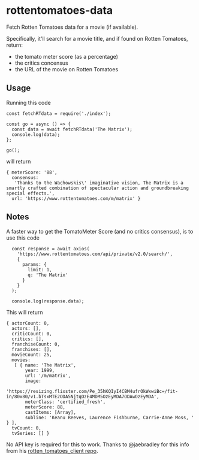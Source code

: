 # rottentomatoes-data

Fetch Rotten Tomatoes data for a movie (if available).

Specifically, it'll search for a movie title, and if found on Rotten Tomatoes, return:

- the tomato meter score (as a percentage)
- the critics concensus
- the URL of the movie on Rotten Tomatoes

## Usage

Running this code

```
const fetchRTdata = require('./index');

const go = async () => {
  const data = await fetchRTdata('The Matrix');
  console.log(data);
};

go();
```

will return

```
{ meterScore: '88',
  consensus:
   'Thanks to the Wachowskis\' imaginative vision, The Matrix is a smartly crafted combination of spectacular action and groundbreaking special effects.',
  url: 'https://www.rottentomatoes.com/m/matrix' }
```

## Notes

A faster way to get the TomatoMeter Score (and no critics consensus), is to use this code

```
  const response = await axios(
    'https://www.rottentomatoes.com/api/private/v2.0/search/',
    {
      params: {
        limit: 1,
        q: 'The Matrix'
      }
    }
  );

  console.log(response.data);
```

This will return

```
{ actorCount: 0,
  actors: [],
  criticCount: 0,
  critics: [],
  franchiseCount: 0,
  franchises: [],
  movieCount: 25,
  movies:
   [ { name: 'The Matrix',
       year: 1999,
       url: '/m/matrix',
       image:
        'https://resizing.flixster.com/Pe_35hKQIyI4CBM4ufrOkWxwiBc=/fit-in/80x80/v1.bTsxMTE2ODA5NjtqOzE4MDM5OzEyMDA7ODAwOzEyMDA',
       meterClass: 'certified_fresh',
       meterScore: 88,
       castItems: [Array],
       subline: 'Keanu Reeves, Laurence Fishburne, Carrie-Anne Moss, ' } ],
  tvCount: 0,
  tvSeries: [] }
```

No API key is required for this to work. Thanks to @jaebradley for this info from his [rotten_tomatoes_client repo](https://github.com/jaebradley/rotten_tomatoes_client).
